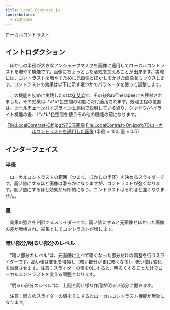 ```yaml
---
title: Local Contrast jp
contributors:
  - Yz2house
---
```


<div class="pagetitle">

ローカルコントラスト

</div>

## イントロダクション

　ぼかしの半径が大きなアンシャープマスクを画像に適用してローカルコントラストを増やす機能です。画像にちょっとした活気を加えることが出来ます。実際には、コントラストを増やすために元画像とぼかしをかけた画像をミックスします。コントラストの効果は以下に示す幾つかのパラメータを使って調整します。

　この機能を初めに実践したのは[G’MIC](http://gmic.eu/)で、その後RawTherapeeにも移植されました。その効果はL\*a\*b\*色空間の明度にだけ適用されます。処理工程の位置は、[ツールチェーンパイプラインと測色で](toolchain_pipeline/jp)説明している通り、シャドウ/ハイライト機能の後、L\*a\*b\*色空間を使うその他の機能の前になります。

<div align="center">

<File:LocalContrast-Off.jpg%7C元画像>
<File:LocalContrast-On.jpg%7Cローカルコントラストを適用した画像> (半径 =
100, 量 = 0.5)

</div>

## インターフェイス

### 半径

　ローカルコントラストの範囲（つまり、ぼかしの半径）を決めるスライダーです。高い値にするほど画像は滑らかになりますが、コントラストが強くなります。低い値にするほど効果が局所的になり、コントラストはそれほど強くなりません。

### 量

　効果の強さを制御するスライダーです。高い値にすると元画像とぼかした画像の差が増幅され、結果としてコントラストが増します。

### 暗い部分/明るい部分のレベル

　"暗い部分のレベル"は、元画像に比べて暗くなった部分だけの調整を行うスライダーです。高い値は変化を増幅し（暗い部分が更に暗くなる）、低い値は変化を減衰させます。注意：スライダーの値を0にすると、明るくすることだけでローカルコントラストを変える調整となります。

　"明るい部分のレベル"は、上記と同じ様な作用が明るい部分に働きます。

　注意：両方のスライダーの値を０にするとローカルコントラスト機能が無効になります。
